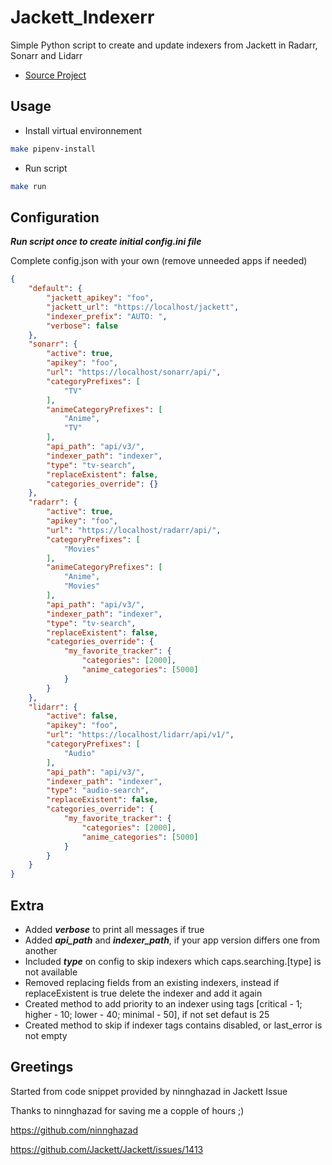 # Jackett_Indexerr
Simple Python script to create and update indexers from Jackett in Radarr, Sonarr and Lidarr

* [Source Project](https://github.com/Guilhem23/Jackett_Indexerr)

## Usage

- Install virtual environnement
```bash
make pipenv-install
```
- Run script
```bash
make run
```

## Configuration

***Run script once to create initial config.ini file***

Complete config.json with your own (remove unneeded apps if needed)

```json
{
    "default": {
        "jackett_apikey": "foo",
        "jackett_url": "https://localhost/jackett",
        "indexer_prefix": "AUTO: ",
        "verbose": false
    },
    "sonarr": {
        "active": true,
        "apikey": "foo",
        "url": "https://localhost/sonarr/api/",
        "categoryPrefixes": [
            "TV"
        ],
        "animeCategoryPrefixes": [
            "Anime",
            "TV"
        ],
        "api_path": "api/v3/",
        "indexer_path": "indexer",
        "type": "tv-search",
        "replaceExistent": false,
        "categories_override": {}
    },
    "radarr": {
        "active": true,
        "apikey": "foo",
        "url": "https://localhost/radarr/api/",
        "categoryPrefixes": [
            "Movies"
        ],
        "animeCategoryPrefixes": [
            "Anime",
            "Movies"
        ],
        "api_path": "api/v3/",
        "indexer_path": "indexer",
        "type": "tv-search",
        "replaceExistent": false,
        "categories_override": {
            "my_favorite_tracker": {
                "categories": [2000],
                "anime_categories": [5000]
            }
        }
    },
    "lidarr": {
        "active": false,
        "apikey": "foo",
        "url": "https://localhost/lidarr/api/v1/",
        "categoryPrefixes": [
            "Audio"
        ],
        "api_path": "api/v3/",
        "indexer_path": "indexer",
        "type": "audio-search",
        "replaceExistent": false,
        "categories_override": {
            "my_favorite_tracker": {
                "categories": [2000],
                "anime_categories": [5000]
            }
        }
	}
}
```

## Extra
- Added ***verbose*** to print all messages if true
- Added ***api_path*** and ***indexer_path***, if your app version differs one from another
- Included ***type*** on config to skip indexers which caps.searching.[type] is not available
- Removed replacing fields from an existing indexers, instead if replaceExistent is true delete the indexer and add it again
- Created method to add priority to an indexer using tags [critical - 1; higher - 10; lower - 40; minimal - 50], if not set defaut is 25
- Created method to skip if indexer tags contains disabled, or last_error is not empty

## Greetings

Started from code snippet provided by ninnghazad in Jackett Issue

Thanks to ninnghazad for saving me a copple of hours ;)

https://github.com/ninnghazad

https://github.com/Jackett/Jackett/issues/1413
